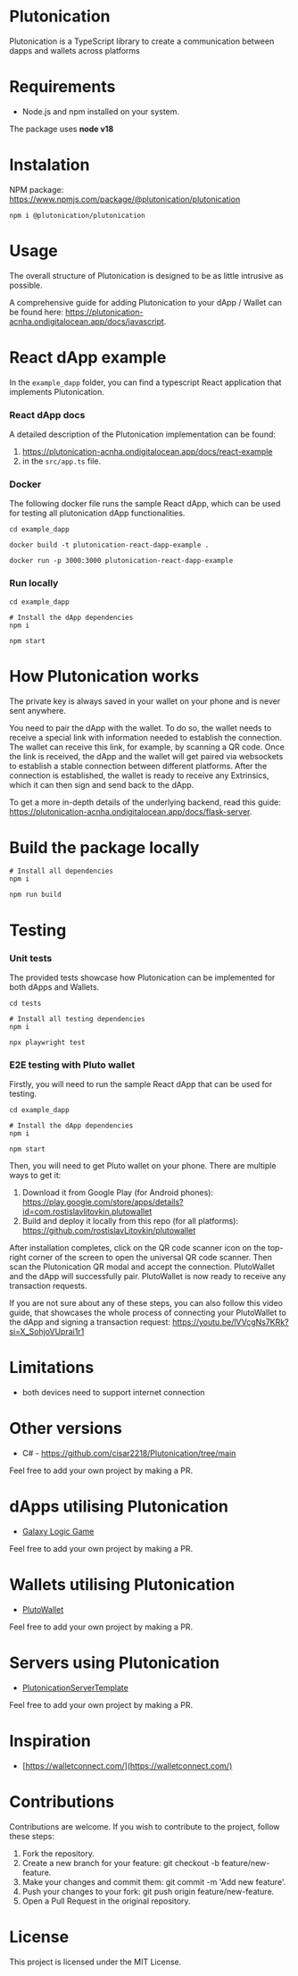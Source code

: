 # Plutonication

Plutonication is a TypeScript library to create a communication between dapps and wallets across platforms

# Requirements

- Node.js and npm installed on your system.

The package uses **node v18**

# Instalation
NPM package: https://www.npmjs.com/package/@plutonication/plutonication

```
npm i @plutonication/plutonication
```

# Usage

The overall structure of Plutonication is designed to be as little intrusive as possible.

A comprehensive guide for adding Plutonication to your dApp / Wallet can be found here: https://plutonication-acnha.ondigitalocean.app/docs/javascript.

# React dApp example

In the `example_dapp` folder, you can find a typescript React application that implements Plutonication.

### React dApp docs

A detailed description of the Plutonication implementation can be found:

1) https://plutonication-acnha.ondigitalocean.app/docs/react-example
2) in the `src/app.ts` file.

### Docker

The following docker file runs the sample React dApp, which can be used for testing all plutonication dApp functionalities.

```
cd example_dapp

docker build -t plutonication-react-dapp-example . 

docker run -p 3000:3000 plutonication-react-dapp-example
```

### Run locally

```
cd example_dapp

# Install the dApp dependencies
npm i

npm start
```

# How Plutonication works

The private key is always saved in your wallet on your phone and is never sent anywhere.

You need to pair the dApp with the wallet. To do so, the wallet needs to receive a special link with information needed to establish the connection. The wallet can receive this link, for example, by scanning a QR code. Once the link is received, the dApp and the wallet will get paired via websockets to establish a stable connection between different platforms. After the connection is established, the wallet is ready to receive any Extrinsics, which it can then sign and send back to the dApp.

To get a more in-depth details of the underlying backend, read this guide: https://plutonication-acnha.ondigitalocean.app/docs/flask-server.

# Build the package locally

```
# Install all dependencies
npm i

npm run build
```

# Testing

### Unit tests
The provided tests showcase how Plutonication can be implemented for both dApps and Wallets.

```
cd tests

# Install all testing dependencies
npm i

npx playwright test
```

### E2E testing with Pluto wallet

Firstly, you will need to run the sample React dApp that can be used for testing.

```
cd example_dapp

# Install the dApp dependencies
npm i

npm start
```

Then, you will need to get Pluto wallet on your phone. There are multiple ways to get it:
1) Download it from Google Play (for Android phones): https://play.google.com/store/apps/details?id=com.rostislavlitovkin.plutowallet
2) Build and deploy it locally from this repo (for all platforms): https://github.com/rostislavLitovkin/plutowallet

After installation completes, click on the QR code scanner icon on the top-right corner of the screen to open the universal QR code scanner. Then scan the Plutonication QR modal and accept the connection. PlutoWallet and the dApp will successfully pair. PlutoWallet is now ready to receive any transaction requests.

If you are not sure about any of these steps, you can also follow this video guide, that showcases the whole process of connecting your PlutoWallet to the dApp and signing a transaction request: https://youtu.be/lVVcgNs7KRk?si=X_SohjoVUprai1r1

# Limitations

- both devices need to support internet connection

# Other versions

- C# - https://github.com/cisar2218/Plutonication/tree/main

Feel free to add your own project by making a PR.

# dApps utilising Plutonication
- [Galaxy Logic Game](https://github.com/RostislavLitovkin/galaxylogicgamemaui)

Feel free to add your own project by making a PR.

# Wallets utilising Plutonication
- [PlutoWallet](https://github.com/RostislavLitovkin/PlutoWallet)

Feel free to add your own project by making a PR.

# Servers using Plutonication
- [PlutonicationServerTemplate](https://github.com/rostislavlitovkin/plutonicationservertemplate)

Feel free to add your own project by making a PR.

# Inspiration
- [https://walletconnect.com/](https://walletconnect.com/)

# Contributions
Contributions are welcome. If you wish to contribute to the project, follow these steps:

1. Fork the repository.
2. Create a new branch for your feature: git checkout -b feature/new-feature.
3. Make your changes and commit them: git commit -m 'Add new feature'.
4. Push your changes to your fork: git push origin feature/new-feature.
5. Open a Pull Request in the original repository.

# License
This project is licensed under the MIT License.
